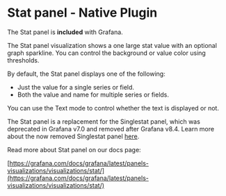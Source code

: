 # Stat panel - Native Plugin

The Stat panel is **included** with Grafana.

The Stat panel visualization shows a one large stat value with an optional graph sparkline. You can control the background or value color using thresholds.

By default, the Stat panel displays one of the following:

- Just the value for a single series or field.
- Both the value and name for multiple series or fields.

You can use the Text mode to control whether the text is displayed or not.

The Stat panel is a replacement for the Singlestat panel, which was deprecated in Grafana v7.0 and removed after Grafana v8.4. Learn more about the now removed Singlestat panel [here](https://grafana.com/docs/grafana/v8.4/visualizations/stat-panel/).

Read more about Stat panel on our docs page:

[https://grafana.com/docs/grafana/latest/panels-visualizations/visualizations/stat/](https://grafana.com/docs/grafana/latest/panels-visualizations/visualizations/stat/)

